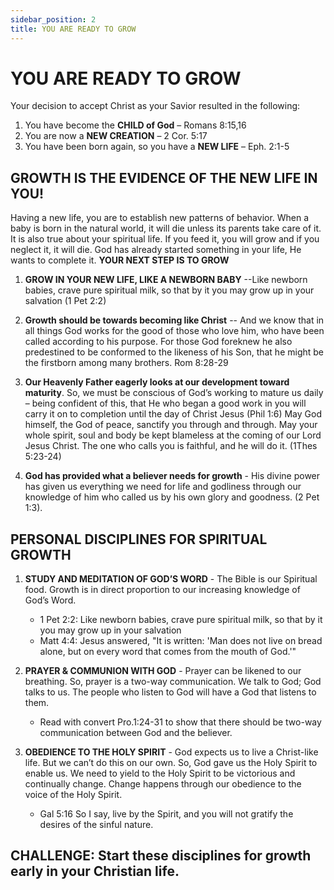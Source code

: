 ```yaml
---
sidebar_position: 2
title: YOU ARE READY TO GROW
---
```



# YOU ARE READY TO GROW

Your decision to accept Christ as your Savior resulted in the following:

1. You have become the **CHILD of God** – Romans 8:15,16
2. You are now a **NEW CREATION** – 2 Cor. 5:17
3. You have been born again, so you have a **NEW LIFE** – Eph. 2:1-5

## GROWTH IS THE EVIDENCE OF THE NEW LIFE IN YOU!

Having a new life, you are to establish new patterns of behavior. When a baby is born in the natural world, it will die unless its parents take care of it. It is also true about your spiritual life. If you feed it, you will grow and if you neglect it, it will die. God has already started something in your life, He wants to complete it. **YOUR NEXT STEP IS TO GROW**

1. **GROW IN YOUR NEW LIFE, LIKE A NEWBORN BABY** --Like newborn babies, crave pure spiritual milk, so that by it you may grow up in your salvation (1 Pet 2:2)

2. **Growth should be towards becoming like Christ** -- And we know that in all things God works for the good of those who love him, who have been called according to his purpose. For those God foreknew he also predestined to be conformed to the likeness of his Son, that he might be the firstborn among many brothers. Rom 8:28-29

3. **Our Heavenly Father eagerly looks at our development toward maturity**. So, we must be conscious of God’s working to mature us daily – being confident of this, that He who began a good work in you will carry it on to completion until the day of Christ Jesus (Phil 1:6) May God himself, the God of peace, sanctify you through and through. May your whole spirit, soul and body be kept blameless at the coming of our Lord Jesus Christ. The one who calls you is faithful, and he will do it. (1Thes 5:23-24)

4. **God has provided what a believer needs for growth** - His divine power has given us everything we need for life and godliness through our knowledge of him who called us by his own glory and goodness. (2 Pet 1:3).

## PERSONAL DISCIPLINES FOR SPIRITUAL GROWTH

1. **STUDY AND MEDITATION OF GOD’S WORD** - The Bible is our Spiritual food. Growth is in direct proportion to our increasing knowledge of God’s Word. 

   - 1 Pet 2:2: Like newborn babies, crave pure spiritual milk, so that by it you may grow up in your salvation
   - Matt 4:4: Jesus answered, "It is written: 'Man does not live on bread alone, but on every word that comes from the mouth of God.'"

2. **PRAYER & COMMUNION WITH GOD** - Prayer can be likened to our breathing. So, prayer is a two-way communication. We talk to God; God talks to us. The people who listen to God will have a God that listens to them.

   - Read with convert Pro.1:24-31 to show that there should be two-way communication between God and the believer.

3. **OBEDIENCE TO THE HOLY SPIRIT** - God expects us to live a Christ-like life. But we can’t do this on our own. So, God gave us the Holy Spirit to enable us. We need to yield to the Holy Spirit to be victorious and continually change. Change happens through our obedience to the voice of the Holy Spirit.

   - Gal 5:16 So I say, live by the Spirit, and you will not gratify the desires of the sinful nature.

## CHALLENGE: Start these disciplines for growth early in your Christian life.